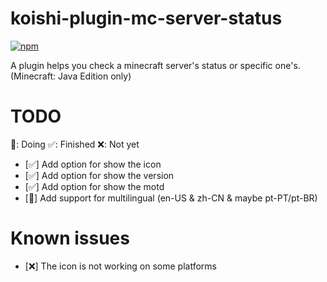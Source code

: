 # koishi-plugin-mc-server-status

[![npm](https://img.shields.io/npm/v/koishi-plugin-mc-server-status?style=flat-square)](https://www.npmjs.com/package/koishi-plugin-mc-server-status)

A plugin helps you check a minecraft server's status or specific one's. (Minecraft: Java Edition only)

# TODO  

🔨: Doing ✅: Finished ❌: Not yet

  - [✅] Add option for show the icon  
  - [✅] Add option for show the version  
  - [✅] Add option for show the motd
  - [🔨] Add support for multilingual (en-US & zh-CN & maybe pt-PT/pt-BR)

# Known issues

  - [❌] The icon is not working on some platforms